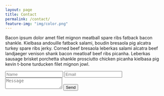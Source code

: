 ```yaml
---
layout: page
title: Contact
permalink: /contact/
feature-img: "img/color.png"
---
```


Bacon ipsum dolor amet filet mignon meatball spare ribs fatback bacon shankle. Kielbasa andouille fatback salami, boudin bresaola pig alcatra turkey spare ribs jerky. Corned beef bresaola leberkas salami alcatra beef landjaeger venison shank bacon meatloaf beef ribs picanha. Leberkas sausage brisket porchetta shankle prosciutto chicken picanha kielbasa pig kevin t-bone turducken filet mignon jowl.

<form action="https://getsimpleform.com/messages?form_api_token=95db1b72c52e6e2233a439aef45fce7d" method="post">
  <!-- #2 -->
  <input type='hidden' name='redirect_to' value='http://127.0.0.1:4000/thank-you/' /><!--will fix after this is deployed-->
  <input type='text' name='name' placeholder='Name' />
  <input type='email' name='email' placeholder='Email' /> 
  <textarea name='message' placeholder='Message'></textarea>
  <input type='submit' value='Send' />
</form>